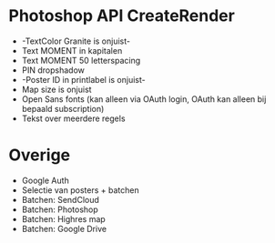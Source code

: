 # Photoshop API CreateRender
- -TextColor Granite is onjuist-
- Text MOMENT in kapitalen
- Text MOMENT 50 letterspacing
- PIN dropshadow
- -Poster ID in printlabel is onjuist-
- Map size is onjuist
- Open Sans fonts (kan alleen via OAuth login, OAuth kan alleen bij bepaald subscription)
- Tekst over meerdere regels

# Overige
- Google Auth
- Selectie van posters + batchen
- Batchen: SendCloud
- Batchen: Photoshop
- Batchen: Highres map
- Batchen: Google Drive
